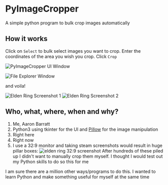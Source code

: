 # PyImageCropper
A simple python program to bulk crop images automatically

## How it works

Click on `Select` to bulk select images you want to crop. Enter the coordinates of the area you wish you crop. Click `Crop`

![PyImageCropper UI Window](https://i.imgur.com/8pMbYSl.png)

![File Explorer Window](https://i.imgur.com/OjBV5eu.png)

and voila!

![Elden Ring Screenshot 1](https://i.imgur.com/zQrQarF.jpg)
![Elden Ring Screenshot 2](https://i.imgur.com/cV9XrFO.jpg)

## Who, what, where, when and why?
1. Me, Aaron Barratt
2. Python3 using tkinter for the UI and [Pillow](https://python-pillow.org/) for the image manipulation
3. Right here
4. Right now
5. I use a 32:9 monitor and taking steam screenshots would result in huge pillar boxes: ![elden ring 32:9 screenshot](https://i.imgur.com/c3lztQe.jpeg) After hundreds of these piled up I didn't want to manually crop them myself. I thought I would test out my Python skills to do so this for me

I am sure there are a million other ways/programs to do this. I wanted to learn Python and make something useful for myself at the same time
